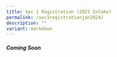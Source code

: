```yaml
---
title: Sec 1 Registration (2023 Intake)
permalink: /sec1registrationjan2024/
description: ""
variant: markdown
---
```

##### Coming Soon